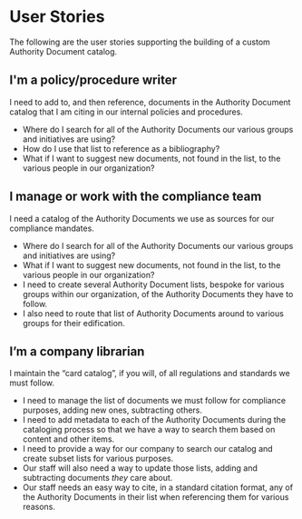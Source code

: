 # User Stories

The following are the user stories supporting the building of a custom Authority Document catalog.

## I'm a policy/procedure writer

I need to add to, and then reference, documents in the Authority Document catalog that I am citing in our internal policies and procedures.

* Where do I search for all of the Authority Documents our various groups and initiatives are using?
* How do I use that list to reference as a bibliography?
* What if I want to suggest new documents, not found in the list, to the various people in our organization?

## I manage or work with the compliance team

I need a catalog of the Authority Documents we use as sources for our compliance mandates.

* Where do I search for all of the Authority Documents our various groups and initiatives are using?
* What if I want to suggest new documents, not found in the list, to the various people in our organization?
* I need to create several Authority Document lists, bespoke for various groups within our organization, of the Authority Documents they have to follow.
* I also need to route that list of Authority Documents around to various groups for their edification.

## I’m a company librarian

I maintain the “card catalog”, if you will, of all regulations and standards we must follow.

* I need to manage the list of documents we must follow for compliance purposes, adding new ones, subtracting others.
* I need to add metadata to each of the Authority Documents during the cataloging process so that we have a way to search them based on content and other items.
* I need to provide a way for our company to search our catalog and create subset lists for various purposes.
* Our staff will also need a way to update those lists, adding and subtracting documents _they_ care about.
* Our staff needs an easy way to cite, in a standard citation format, any of the Authority Documents in their list when referencing them for various reasons.
